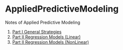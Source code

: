 # AppliedPredictiveModeling
Notes of Applied Predictive Modeling

1. [Part I General Strategies](https://github.com/XinyueYu16/AppliedPredictiveModeling/blob/main/Part%20I%20General%20Strategies.md)
2. [Part II Regression Models (Linear)](https://github.com/XinyueYu16/AppliedPredictiveModeling/blob/main/Part%20II%20Regression%20Models%20(Linear).md)
3. [Part II Regression Models (NonLinear)](https://github.com/XinyueYu16/AppliedPredictiveModeling/blob/main/Part%20II%20Regression%20Models%20(NonLinear).md)
